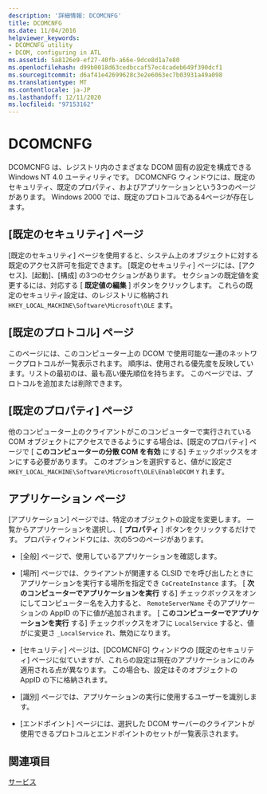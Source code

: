 ```yaml
---
description: '詳細情報: DCOMCNFG'
title: DCOMCNFG
ms.date: 11/04/2016
helpviewer_keywords:
- DCOMCNFG utility
- DCOM, configuring in ATL
ms.assetid: 5a8126e9-ef27-40fb-a66e-9dce8d1a7e80
ms.openlocfilehash: d99b0018d63cedbccaf57ec4cadeb649f390dcf1
ms.sourcegitcommit: d6af41e42699628c3e2e6063ec7b03931a49a098
ms.translationtype: MT
ms.contentlocale: ja-JP
ms.lasthandoff: 12/11/2020
ms.locfileid: "97153162"
---
```

# <a name="dcomcnfg"></a>DCOMCNFG

DCOMCNFG は、レジストリ内のさまざまな DCOM 固有の設定を構成できる Windows NT 4.0 ユーティリティです。 DCOMCNFG ウィンドウには、既定のセキュリティ、既定のプロパティ、およびアプリケーションという3つのページがあります。 Windows 2000 では、既定のプロトコルである4ページが存在します。

## <a name="default-security-page"></a>[既定のセキュリティ] ページ

[既定のセキュリティ] ページを使用すると、システム上のオブジェクトに対する既定のアクセス許可を指定できます。 [既定のセキュリティ] ページには、[アクセス]、[起動]、[構成] の3つのセクションがあります。 セクションの既定値を変更するには、対応する [ **既定値の編集** ] ボタンをクリックします。 これらの既定のセキュリティ設定は、のレジストリに格納され `HKEY_LOCAL_MACHINE\Software\Microsoft\OLE` ます。

## <a name="default-protocols-page"></a>[既定のプロトコル] ページ

このページには、このコンピューター上の DCOM で使用可能な一連のネットワークプロトコルが一覧表示されます。 順序は、使用される優先度を反映しています。リストの最初のは、最も高い優先順位を持ちます。 このページでは、プロトコルを追加または削除できます。

## <a name="default-properties-page"></a>[既定のプロパティ] ページ

他のコンピューター上のクライアントがこのコンピューターで実行されている COM オブジェクトにアクセスできるようにする場合は、[既定のプロパティ] ページで [ **このコンピューターの分散 COM を有効** にする] チェックボックスをオンにする必要があります。 このオプションを選択すると、値がに設定さ `HKEY_LOCAL_MACHINE\Software\Microsoft\OLE\EnableDCOM` `Y` れます。

## <a name="applications-page"></a>アプリケーション ページ

[アプリケーション] ページでは、特定のオブジェクトの設定を変更します。 一覧からアプリケーションを選択し、[ **プロパティ** ] ボタンをクリックするだけです。 プロパティウィンドウには、次の5つのページがあります。

- [全般] ページで、使用しているアプリケーションを確認します。

- [場所] ページでは、クライアントが関連する CLSID でを呼び出したときにアプリケーションを実行する場所を指定でき `CoCreateInstance` ます。 [ **次のコンピューターでアプリケーションを実行** する] チェックボックスをオンにしてコンピューター名を入力すると、 `RemoteServerName` そのアプリケーションの AppID の下に値が追加されます。 [ **このコンピューターでアプリケーションを実行** する] チェックボックスをオフに `LocalService` すると、値がに変更さ `_LocalService` れ、無効になります。

- [セキュリティ] ページは、[DCOMCNFG] ウィンドウの [既定のセキュリティ] ページに似ていますが、これらの設定は現在のアプリケーションにのみ適用される点が異なります。 この場合も、設定はそのオブジェクトの AppID の下に格納されます。

- [識別] ページでは、アプリケーションの実行に使用するユーザーを識別します。

- [エンドポイント] ページには、選択した DCOM サーバーのクライアントが使用できるプロトコルとエンドポイントのセットが一覧表示されます。

## <a name="see-also"></a>関連項目

[サービス](../atl/atl-services.md)
